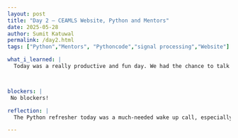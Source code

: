 ```yaml
---
layout: post
title: "Day 2 – CEAMLS Website, Python and Mentors"
date: 2025-05-28
author: Sumit Katuwal
permalink: /day2.html
tags: ["Python","Mentors", "Pythoncode","signal processing","Website"]

what_i_learned: |
  Today was a really productive and fun day. We had the chance to talk with our mentors and learn more details about our projects, which helped me feel more connected and clear about the direction we're heading. We also went over basic Python data structures like lists, dictionaries, tuples, and sets it was a great refresher and helped strengthen my foundation in Python. One of the highlights of the day was playing a game called Headbandz, which was a fun and interactive way to bond with everyone. Ending the day with some extra Python knowledge definitely felt like a bonus, and I’m excited to keep building on what I’ve learned so far.



blockers: |
 No blockers!

reflection: |
  The Python refresher today was a much-needed wake up call, especially since I haven’t practiced it regularly for the past six months. It helped me regain a solid understanding of key concepts like sets and dictionaries, which I had started to forget. We also had a great time playing some fun games, which made the learning experience more enjoyable and helped us connect as a group. I got to code some exciting exercises on Replit and learned how to navigate and use the platform more efficiently, which will be really helpful for future projects. We wrapped up the day by working through a few more Python refresher problems, which reinforced everything we covered and gave me a boost of confidence moving forward.

---
```

